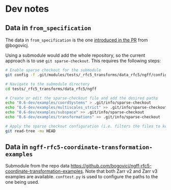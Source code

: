 # Dev notes

## Data in `from_specification`

The data in `from_specification` is the one [introduced in the PR](https://github.com/bogovicj/ngff/tree/coord-transforms/latest/examples) from @bogovicj.

Using a submodule would add the whole repository, so the current approach is to use 
`git sparse-checkout`. This requires the following steps:

```bash
# Enable sparse checkout for the submodule
git config -f .git/modules/tests/_rfc5_transforms/data_rfc5/ngff/config core.sparseCheckout true

# Navigate to the submodule directory
cd tests/_rfc5_transforms/data_rfc5/ngff

# Create or edit the sparse-checkout file and add the desired paths
echo "0.6-dev/examples/coordSystems" > .git/info/sparse-checkout
echo "0.6-dev/examples/multiscales_strict" >> .git/info/sparse-checkout
echo "0.6-dev/examples/subspace" >> .git/info/sparse-checkout
echo "0.6-dev/examples/transformations" >> .git/info/sparse-checkout

# Apply the sparse checkout configuration (i.e. filters the files to keep only the ones specified)
git read-tree -mu HEAD
```

## Data in `ngff-rfc5-coordinate-transformation-examples`

Submodule from the repo data https://github.com/bogovicj/ngff-rfc5-coordinate-transformation-examples. Note that both Zarr v2 and Zarr v3 examples are available. `conftest.py` is used to configure the paths to the one being used.
